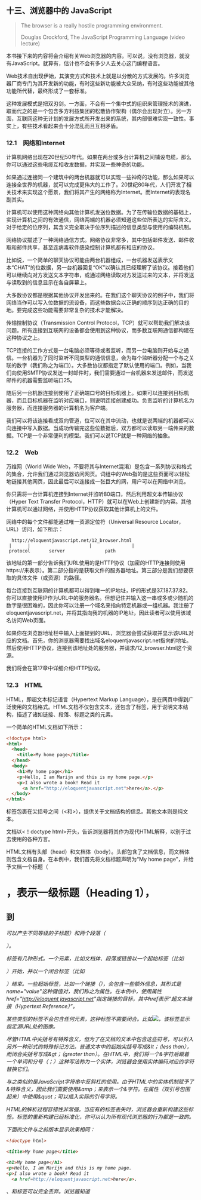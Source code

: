 ## 十三、浏览器中的 JavaScript

> The browser is a really hostile programming environment.
> 
> Douglas Crockford, The JavaScript Programming Language (video lecture)

本书接下来的内容将会介绍有关Web浏览器的内容。可以说，没有浏览器，就没有JavaScript。就算有，估计也不会有多少人去关心这门编程语言。

Web技术自出现伊始，其演变方式和技术上就是以分散的方式发展的。许多浏览器厂商专门为其开发新的功能，有时这些新功能被大众采纳，有时这些功能被其他功能所代替，最终形成了一套标准。

这种发展模式是把双刃剑。一方面，不会有一个集中式的组织来管理技术的演进，取而代之的是一个包含多方利益集团的松散协作架构（偶尔会出现对立）。另一方面，互联网这种无计划的发展方式所开发出来的系统，其内部很难实现一致性。事实上，有些技术看起来会十分混乱而且互相矛盾。

### 12.1　网络和Internet

计算机网络出现在20世纪50年代。如果在两台或多台计算机之间铺设电缆，那么你可以通过这些电缆互相收发数据，并实现一些神奇的功能。

如果通过连接同一个建筑中的两台机器就可以实现一些神奇的功能，那么如果可以连接全世界的机器，就可以完成更伟大的工作了。20世纪80年代，人们开发了相关技术来实现这个愿景，我们将其产生的网络称为Internet。而Internet的表现名副其实。

计算机可以使用这种网络向其他计算机发送位数据。为了在传输位数据的基础上，实现计算机之间的有效通信，网络两端的机器必须知道这些位所表达的实际含义。对于给定的位序列，其含义完全取决于位序列描述的信息类型与使用的编码机制。

网络协议描述了一种网络通信方式。网络协议非常多，其中包括邮件发送、邮件收取和邮件共享，甚至连病毒软件感染控制计算机都有相应的协议。

比如说，一个简单的聊天协议可能由两台机器组成，一台机器发送表示文本“CHAT”的位数据，另一台机器回复“OK”以确认其已经理解了该协议。接着他们可以继续向对方发送文本字符串，或通过网络读取对方发送过来的文本，并将发送与读取到的信息显示在各自屏幕上。

大多数协议都是根据其他协议开发出来的。在我们这个聊天协议的例子中，我们将网络当作可以写入位数据的流设备，而这些数据会以正确的顺序到达正确的目的地。要完成这些功能需要非常复杂的技术才能解决。

传输控制协议（Transmission Control Protocol，TCP）就可以帮助我们解决该问题。所有连接到互联网的设备都会使用到这种协议，而多数互联网通信都构建在这种协议之上。

TCP连接的工作方式是一台电脑必须等待或者监听，而另一台电脑则开始与之通信。一台机器为了同时监听不同类型的通信信息，会为每个监听器分配一个与之关联的数字（我们称之为端口）。大多数协议都指定了默认使用的端口。例如，当我们向使用SMTP协议发送一封邮件时，我们需要通过一台机器来发送邮件，而发送邮件的机器需要监听端口25。

随后另一台机器连接到使用了正确端口号的目标机器上。如果可以连接到目标机器，而且目标机器在监听对应端口，则说明连接创建成功。负责监听的计算机名为服务器，而连接服务器的计算机名为客户端。

我们可以将该连接看成双向管道，位可以在其中流动，也就是说两端的机器都可以向连接中写入数据。当成功传输完这些位数据后，双方都可以读取另一端传来的数据。TCP是一个非常便利的模型。我们可以说TCP就是一种网络的抽象。

### 12.2　Web

万维网（World Wide Web，不要将其与Internet混淆）是包含一系列协议和格式的集合，允许我们通过浏览器访问网页。词组中的Web指的是这些页面可以轻松地链接其他网页，因此最后可以连接成一张巨大的网，用户可以在网络中浏览。

你只需将一台计算机连接到Internet并监听80端口，然后利用超文本传输协议（Hyper Text Transfer Protocol，HTTP）就可以在Web上创建新的内容。其他计算机可以通过网络，并使用HTTP协议获取其他计算机上的文件。

网络中的每个文件都能通过唯一资源定位符（Universal Resource Locator，URL）访问，如下所示：

```
  http://eloquentjavascript.net/12_browser.html
 |      |                      |               |
 protocol       server               path
```
该地址的第一部分告诉我们URL使用的是HTTP协议（加密的HTTP连接则使用https://来表示）。第二部分指的是获取文件的服务器地址。第三部分是我们想要获取的具体文件（或资源）的路径。

每台连接到互联网的计算机都可以得到唯一的IP地址，IP的形式是37.187.37.82。你可以直接使用IP作为URL中的服务器名。但想记住并输入这一串或多或少随机的数字是很困难的，因此你可以注册一个域名来指向特定机器或一组机器。我注册了eloquentjavascript.net，并将其指向我的机器的IP地址，因此读者可以使用该域名访问Web页面。

如果你在浏览器地址栏中输入上面提到的URL，浏览器会尝试获取并显示该URL对应的文档。首先，你的浏览器需要找出域名eloquentjavascript.net指向的地址。然后使用HTTP协议，连接到该地址处的服务器，并请求/12_browser.html这个资源。

我们将会在第17章中详细介绍HTTP协议。

### 12.3　HTML

HTML，即超文本标记语言（Hypertext Markup Language），是在网页中得到广泛使用的文档格式。HTML文档不仅包含文本，还包含了标签，用于说明文本结构，描述了诸如链接、段落、标题之类的元素。

一个简单的HTML文档如下所示：

```html
<!doctype html>
<html>
  <head>
    <title>My home page</title>
  </head>
  <body>
    <h1>My home page</h1>
    <p>Hello, I am Marijn and this is my home page.</p>
    <p>I also wrote a book! Read it
      <a href="http://eloquentjavascript.net">here</a>.</p>
  </body>
</html>
```

标签包裹在尖括号之间（<和>），提供关于文档结构的信息。其他文本则是纯文本。

文档以<！doctype html>开头，告诉浏览器将其作为现代HTML解释，以别于过去使用的各种方言。

HTML文档有头部（head）和文档体（body）。头部包含了文档信息，而文档体则包含文档自身。在本例中，我们首先将文档标题声明为“My home page”，并给予文档一个标题（<h1>，表示一级标题（Heading 1），<h2>到<h6>可以产生不同等级的子标题）和两个段落（<p>）。

标签有几种形式。一个元素，比如文档体、段落或链接以一个起始标签（比如<p>）开始，并以一个闭合标签（比如</p>）结束。一些起始标签，比如一个链接（<a>），会包含一些额外信息，其形式是name="value"这种键值对，我们称之为属性。在本例中，使用属性href="[http://eloquent javascript.net](http://eloquent%20javascript.net)"指定链接的目标，其中href表示“超文本链接（Hypertext Reference）”。

某些类型的标签不会包含任何元素，这种标签不需要闭合。比如<img src="[http://example.com/image.jpg](http://example.com/image.jpg)">，该标签显示指定源URL处的图像。

尽管HTML中尖括号有特殊含义，但为了在文档的文本中包含这些符号，可以引入另外一种形式的特殊标记方法。普通文本中的起始尖括号写成&lt；（less than），而闭合尖括号写成&gt；（greater than）。在HTML中，我们将一个&字符后跟着一个单词和分号（；）这种写法称为一个实体，浏览器会使用实体编码对应的字符替换它们。

与之类似的是JavaScript字符串中反斜杠的使用。由于HTML中的实体机制赋予了&特殊含义，因此我们需要使用&amp；来表示一个&字符。在属性（双引号包围起来）中使用&quot；可以插入实际的引号字符。

HTML的解析过程容错性非常强。当应有的标签丢失时，浏览器会重新构建这些标签。标签的重新构建已经标准化，你可以认为所有现代浏览器的行为都是一致的。

下面的文件与之前版本显示效果相同：

```html
<!doctype html>

<title>My home page</title>

<h1>My home page</h1>
<p>Hello, I am Marijn and this is my home page.
<p>I also wrote a book! Read it
  <a href=http://eloquentjavascript.net>here</a>.
```

<html>、<head>和<body>标签可以完全丢弃。浏览器知道<title>属于head，而<h1>属于body。此外，我再也不用明确关闭某个段落，因为新段落开始或文档结束时，浏览器会隐式关闭段落标签。目标链接两边的引号也可以丢弃。

本书的示例通常都会省略<html>、<head>和<body>标签，以保持源代码简短，避免太过杂乱。但我会明确关闭所有标签并在属性两旁包含引号。

本书也会经常忽略doctype。这并不是鼓励大家省略doctype声明。若你省略该声明，浏览器可能会做出一些未知行为。你可以认为本书示例中隐含了doctype，只是没有实际显示在文本中罢了。

### 12.4　HTML和JavaScript

对于本书来说，最重要的一个HTML标签是<script>。该标签允许我们在文档中包含一段JavaScript代码。

```html
<h1>Testing alert</h1>
<script>alert("hello!");</script>
```

当浏览器在读取HTML的过程中遇到<script>标签时会执行该代码。打开该网页，在刚显示页面时会弹出一个alert对话框。

在HTML文档中包含大程序是不切实际的。<script>标签可以指定一个src属性，从一个URL获取脚本文件（包含JavaScript程序的文本文件）。

```html
<h1>Testing alert</h1>
<script src="code/hello.js"></script>
```

这里包含的文件code/hello.js是和上文中相同的一段程序alert（"hello"）。当一个页面将其他URL引用为自身的一部分时（比如图像文件或脚本），网页浏览器将会立即获取这些资源并将其包含在页面中。

即使script标签引用了一个文本文件，且并未包含任何代码，你也必须使用</script>来闭合标签。如果你忘记了这点，浏览器会将剩余的页面会作为脚本的一部分进行解析。

某些属性也可以包含JavaScript程序。下面展示的<button>标签（显示一个按钮）有一个onclick属性，其内容是点击按钮执行的脚本程序。

```html
<button onclick="alert('Boom!');">DO NOT PRESS</button>
```

需要注意的是，我们在onclick属性的字符串中使用了单引号，这是因为我们在使用了双引号来引用整个属性。我们也可以使用&quot；，但这会降低代码的可读性。

### 12.5　沙箱

直接执行从因特网中下载的程序存在潜在危险。你不了解大多数的网页开发者，他们不一定都心怀善意。一旦运行某些不怀好意的人提供的程序，你的电脑可能会感染病毒，这些程序还会窃取数据会并盗走账号。

但网络的吸引力就在于你可以访问网站，而不必要信任所有网站。这就是为什么浏览器严重限制了JavaScript程序的能力——JavaScript无法查看电脑中的任何文件，也无法修改与其所在页面无关的数据。

我们将这种隔离程序运行环境的技术称为沙箱。以该思想编写的程序在沙箱中运行，不会对计算机造成任何伤害。但这里的沙箱不同于大家平时在操场上看到的沙箱，里面封装的是程序与数据。

实现沙箱的难点是：一方面我们要给予程序一定的自由使得程序能有实际用处，但又要限制程序，防止其执行危险的行为。许多实用功能（比如与服务器通信或从剪贴板读取内容）也会存在问题，有些侵入者可以利用这些功能来侵入你的计算机。

时不时会有一些人想到新方法，突破浏览器的限制，并对你的机器造成伤害，从窃取少量的私人信息到掌握执行浏览器的整个机器。浏览器开发者的对策是修补漏洞，然后一切都恢复正常。也就是说，直到下一次问题被发现并广为传播之前，某些政府或秘密组织可以私下利用这些漏洞。

### 12.6　兼容性与浏览器之争

在Web技术发展的早期，一款名为Mosaic的浏览器统治了整个市场。几年之后，这种平衡被Netscape公司打破，随后又被微软的Internet Explorer排挤出市场。无论什么时候，当一款浏览器统治了整个市场，浏览器供应商就会觉得他们有权利单方面为网络研发新的特性。由于大多数人都使用相同的浏览器，因此网站会开始使用这些独有特性，也就不再考虑其他浏览器的兼容性问题了。

这是兼容性的黑暗时代，我们通常称之为浏览器之争（browser wars）。网络开发者总是为缺乏统一的Web标准，而需要去考虑两到三种互不兼容的平台而感到烦恼。让事情变得更糟糕的是2003年左右使用的浏览器充满了漏洞，当然不同浏览器的漏洞都不一样。网页编写者的生活颇为艰辛。

Mozilla Firefox，作为Netscape浏览器的非盈利性分支，在20世纪初末期开始挑战Internet Explorer的霸主地位。因为当时微软并未特别关心与其竞争，导致Firefox迅速拿走了很大的市场份额。与此同时，Google发布了它的Chrome浏览器，而Apple的Safari也得到普及，导致现在成为四个主要选手的竞争，而非一家独大。

新的竞争者往往对标准有更严谨的态度，且有更好的工程实践，减少了不兼容性与漏洞。微软发现其丢失了大量市场份额，于是开始调整其态度。如果你现在开始学习网络开发，你应该感到幸运。最新版本的主流浏览器行为趋于一致，且漏洞相对减少。

这并不是说就没有问题了。某些使用网络的人，出于惰性或公司政策，被迫使用旧版本的浏览器。直到这些浏览器完全退出市场之前，为旧版本浏览器编写网站仍需要掌握很多不常见的特性，了解旧浏览器的缺陷和特殊之处。本书不会讨论这些特殊的特性，而着眼于介绍现代且健全的网络程序设计风格。
